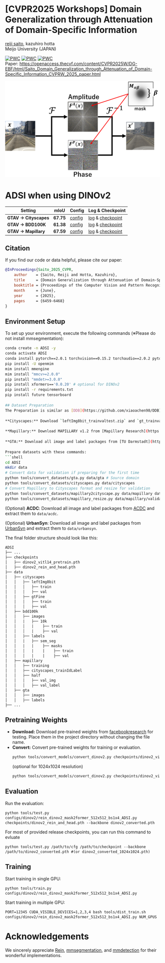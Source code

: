 # [CVPR2025 Workshops] Domain Generalization through Attenuation of Domain-Specific Information

[reiji saito](https://www.researchgate.net/scientific-contributions/Reiji-Saito-2306878039), kazuhiro hotta <br />
Meijo University (JAPAN)

[![PWC](https://img.shields.io/endpoint.svg?url=https://paperswithcode.com/badge/domain-generalization-through-attenuation-of/domain-generalization-on-cityscapes-to-acdc)](https://paperswithcode.com/sota/domain-generalization-on-cityscapes-to-acdc?p=domain-generalization-through-attenuation-of)
[![PWC](https://img.shields.io/endpoint.svg?url=https://paperswithcode.com/badge/domain-generalization-through-attenuation-of/domain-generalization-on-gta5-to-cityscapes)](https://paperswithcode.com/sota/domain-generalization-on-gta5-to-cityscapes?p=domain-generalization-through-attenuation-of)
[![PWC](https://img.shields.io/endpoint.svg?url=https://paperswithcode.com/badge/domain-generalization-through-attenuation-of/domain-generalization-on-gta-to-avg)](https://paperswithcode.com/sota/domain-generalization-on-gta-to-avg?p=domain-generalization-through-attenuation-of)
<br />
Paper: https://openaccess.thecvf.com/content/CVPR2025W/DG-EBF/html/Saito_Domain_Generalization_through_Attenuation_of_Domain-Specific_Information_CVPRW_2025_paper.html

![ADSI Framework](docs/ADSI.png)

# ADSI when using DINOv2
|Setting |mIoU |Config|Log & Checkpoint|
|-|-|-|-|
|**GTAV $\rightarrow$ Cityscapes**|**67.75**|[config](https://github.com/ReijiSoftmaxSaito/ADSI/releases/download/v1.0/ADSI.py)|[log](https://github.com/ReijiSoftmaxSaito/ADSI/releases/download/v1.0/20250101_172427.log) & [checkpoint](https://github.com/ReijiSoftmaxSaito/ADSI/releases/download/v1.0/ADSI_gta2avg.pth)
|**GTAV $\rightarrow$ BDD100K**|**61.38**|[config](https://github.com/ReijiSoftmaxSaito/ADSI/releases/download/v1.0/ADSI.py)|[log](https://github.com/ReijiSoftmaxSaito/ADSI/releases/download/v1.0/20250101_172427.log) & [checkpoint](https://github.com/ReijiSoftmaxSaito/ADSI/releases/download/v1.0/ADSI_gta2avg.pth)
|**GTAV $\rightarrow$ Mapillary**|**67.59**|[config](https://github.com/ReijiSoftmaxSaito/ADSI/releases/download/v1.0/ADSI.py)|[log](https://github.com/ReijiSoftmaxSaito/ADSI/releases/download/v1.0/20250101_172427.log) & [checkpoint](https://github.com/ReijiSoftmaxSaito/ADSI/releases/download/v1.0/ADSI_gta2avg.pth)

## Citation
If you find our code or data helpful, please cite our paper:
```bibtex
@InProceedings{Saito_2025_CVPR,
    author    = {Saito, Reiji and Hotta, Kazuhiro},
    title     = {Domain Generalization through Attenuation of Domain-Specific Information},
    booktitle = {Proceedings of the Computer Vision and Pattern Recognition Conference (CVPR) Workshops},
    month     = {June},
    year      = {2025},
    pages     = {6459-6468}
}
```

## Environment Setup
To set up your environment, execute the following commands (※Please do not install mmsegmentation):
```bash
conda create -n ADSI -y
conda activate ADSI
conda install pytorch==2.0.1 torchvision==0.15.2 torchaudio==2.0.2 pytorch-cuda=11.7 -c pytorch -c nvidia -y
pip install -U openmim
mim install mmengine
mim install "mmcv>=2.0.0"
pip install "mmdet>=3.0.0"
pip install xformers=='0.0.20' # optional for DINOv2
pip install -r requirements.txt
pip install future tensorboard

## Dataset Preparation
The Preparation is similar as [DDB](https://github.com/xiaoachen98/DDB).

**Cityscapes:** Download `leftImg8bit_trainvaltest.zip` and `gt_trainvaltest.zip` from [Cityscapes Dataset](https://www.cityscapes-dataset.com/downloads/) and extract them to `data/cityscapes`.

**Mapillary:** Download MAPILLARY v1.2 from [Mapillary Research](https://research.mapillary.com/) and extract it to `data/mapillary`.

**GTA:** Download all image and label packages from [TU Darmstadt](https://download.visinf.tu-darmstadt.de/data/from_games/) and extract them to `data/gta`.

Prepare datasets with these commands:
```shell
cd ADSI
mkdir data
# Convert data for validation if preparing for the first time
python tools/convert_datasets/gta.py data/gta # Source domain
python tools/convert_datasets/cityscapes.py data/cityscapes
# Convert Mapillary to Cityscapes format and resize for validation
python tools/convert_datasets/mapillary2cityscape.py data/mapillary data/mapillary/cityscapes_trainIdLabel --train_id
python tools/convert_datasets/mapillary_resize.py data/mapillary/validation/images data/mapillary/cityscapes_trainIdLabel/val/label data/mapillary/half/val_img data/mapillary/half/val_label
```
(Optional) **ACDC**: Download all image and label packages from [ACDC](https://acdc.vision.ee.ethz.ch/) and extract them to `data/acdc`.

(Optional) **UrbanSyn**: Download all image and label packages from [UrbanSyn](http://www.urbansyn.org/#loaded) and extract them to `data/urbansyn`.

The final folder structure should look like this:

```
ADSI
├── ...
├── checkpoints
│   ├── dinov2_vitl14_pretrain.pth
│   ├── dinov2_rein_and_head.pth
├── data
│   ├── cityscapes
│   │   ├── leftImg8bit
│   │   │   ├── train
│   │   │   ├── val
│   │   ├── gtFine
│   │   │   ├── train
│   │   │   ├── val
│   ├── bdd100k
│   │   ├── images
│   │   |   ├── 10k
│   │   │   |    ├── train
│   │   │   |    ├── val
│   │   ├── labels
│   │   |   ├── sem_seg
│   │   |   |    ├── masks
│   │   │   |    |    ├── train
│   │   │   |    |    ├── val
│   ├── mapillary
│   │   ├── training
│   │   ├── cityscapes_trainIdLabel
│   │   ├── half
│   │   │   ├── val_img
│   │   │   ├── val_label
│   ├── gta
│   │   ├── images
│   │   ├── labels
├── ...
```
## Pretraining Weights
* **Download:** Download pre-trained weights from [facebookresearch](https://dl.fbaipublicfiles.com/dinov2/dinov2_vitl14/dinov2_vitl14_pretrain.pth) for testing. Place them in the project directory without changing the file name.
* **Convert:** Convert pre-trained weights for training or evaluation.
  ```bash
  python tools/convert_models/convert_dinov2.py checkpoints/dinov2_vitl14_pretrain.pth checkpoints/dinov2_converted.pth
  ```
  (optional for 1024x1024 resolution)
  ```bash
  python tools/convert_models/convert_dinov2.py checkpoints/dinov2_vitl14_pretrain.pth checkpoints/dinov2_converted_1024x1024.pth --height 1024 --width 1024
  ```
## Evaluation
  Run the evaluation:
  ```
  python tools/test.py configs/dinov2/rein_dinov2_mask2former_512x512_bs1x4_ADSI.py checkpoints/dinov2_rein_and_head.pth --backbone dinov2_converted.pth
  ```
  For most of provided release checkpoints, you can run this command to evluate
  ```
  python tools/test.py /path/to/cfg /path/to/checkpoint --backbone /path/to/dinov2_converted.pth #(or dinov2_converted_1024x1024.pth)
  ```

## Training
Start training in single GPU:
```
python tools/train.py configs/dinov2/rein_dinov2_mask2former_512x512_bs1x4_ADSI.py
```
Start training in multiple GPU:
```
PORT=12345 CUDA_VISIBLE_DEVICES=1,2,3,4 bash tools/dist_train.sh configs/dinov2/rein_dinov2_mask2former_512x512_bs1x4_ADSI.py NUM_GPUS
```

# Acknowledgements
We sincerely appreciate [Rein](https://github.com/w1oves/Rein), [mmsegmentation](https://github.com/open-mmlab/mmsegmentation), and [mmdetection](https://github.com/open-mmlab/mmdetection) for their wonderful implementations.